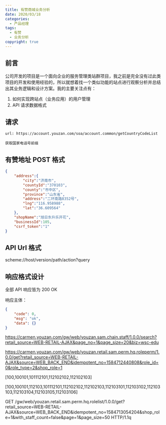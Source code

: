 ```yaml
---
title: 有赞商城业务分析
date: 2020/03/18
categories:
  - 产品经理
tags:
  - 有赞
  - 业务分析
copyright: true
---
```


## 前言

公司开发的项目是一个面向企业的服务管理类站群项目，我之前是完全没有过此类项目的开发和使用经验的，所以就想着找一个类似功能的站点进行观察分析并总结出其业务逻辑和设计方案。我的主要关注点有：
1. 如何实现跨站点（业务应用）的用户管理
2. API 请求数据格式

## 请求

```
url: https://account.youzan.com/soa/account.common/getCountryCodeList

获取国家电话号前缀
```

## 有赞地址 POST 格式

```json
{
    "address":{
        "city":"济南市",
        "countyId":"370103",
        "county":"市中区",
        "province":"山东省",
        "address":"二环南路8352号",
        "lng":"116.958988",
        "lat":"36.609564"
    },
    "shopName":"旭日东升乐开花",
    "businessId":105,
    "csrf_token":"1"
}
```

## API Url 格式

scheme://host/version/path/action?query

## 响应格式设计

全部 API 响应皆为 200 OK

响应主体：
```json
{ 
	"code": 0,
	"msg": "ok",
	"data": {}
}
```

https://carmen.youzan.com/gw/web/youzan.sam.chain.staff/1.0.0/search?retail_source=WEB-RETAIL-AJAX&page_no=1&page_size=20&biz=wsc-edu

https://carmen.youzan.com/gw/web/youzan.retail.sam.perm.hq.roleperm/1.0.0/get?retail_source=WEB-RETAIL-AJAX&source=WEB_BACK_END&idempotent_no=1584712440808&role_id=0&role_type=2&shop_role=1

[100,100101,101112101,112102102,112102103]

[100,100101,112103,101112101,112102102,112102103,112103101,112103102,112103103,112103104,112103105,112103106]

GET /gw/web/youzan.retail.sam.perm.hq.rolelist/1.0.0/get?retail_source=WEB-RETAIL-AJAX&source=WEB_BACK_END&idempotent_no=1584713054204&shop_role=1&with_staff_count=false&page=1&page_size=50 HTTP/1.1q